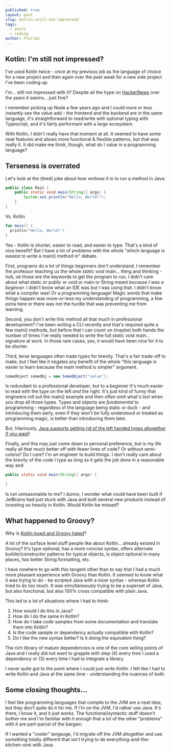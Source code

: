 ```yaml
---
published: true
layout: post
slug: kotlin-still-not-impressed
tags:
  - posts
  - coding
author: Florian
---
```

## Kotlin: I'm still not impressed?

I've used Kotlin twice - once at my previous job as the language of choice for a new project and then again over the past week for a new side project I've been coding up.

I'm... still not impressed with it? Despite all the hype on [HackerNews](https://news.ycombinator.com/item?id=14362975) over the years it seems... just fine?

I remember picking up Node a few years ago and I could more or less instantly see the value add - the frontend and the backend are in the same language, it's straightforward to read/write with optional typing with Typescript, and it's fairly performant with a large ecosystem.

With Kotlin, I didn't really have that moment at all. It seemed to have some neat features and allows more functional & flexible patterns, but that was really it. It did make me think, though, what do I value in a programming language?

## Terseness is overrated

Let's look at the (tired) joke about how verbose it is to run a method in Java:

```java
public class Main {
	public static void main(String[] args) {
		System.out.println("Hello, World!");
	}
}
```

Vs. Kotlin

```kotlin
fun main() {
  println("Hello, World!")
}
```

Yes - Kotlin is shorter, easier to read, and easier to type. That's a kind of nice benefit? But I have a lot of problems with the whole "which language is easiest to write a main() method in" debate.

First, programs do a lot of things beginners don't understand. I remember the professor teaching us the whole *static void main...* thing and thinking - huh, ok those are the keywords to get the program to run. I didn't care about what static or public or void or main or String meant *because I was a beginner.* I didn't know what an IDE was but I was using that. I didn't know what a compiler was! Or a programming language! Magic words that make things happen was more-or-less my understanding of programming, a few extra here or there was not the hurdle that was preventing me from learning.

Second, you don't write this method all that much in professional development? I've been writing a CLI recently and that's required quite a few main() methods, but before that I can count on (maybe) both hands the number of times I've really needed to write the full *static void main...* signature at work. In those rare cases, yes, it would have been nice for it to be shorter.

Third, terse languages often trade types for brevity. That's a fair trade-off to make, but I feel like it negates any benefit of the whole "this language is easier to learn because the main method is simpler" argument.

```java
SomeObject someObj = new SomeObject("value");
```

Is redundant to a professional developer, but to a beginner it's much easier to read with the type on the left *and* the right. It's just kind of funny that engineers roll out the main() example and then often omit what's *lost* when you drop all those types. Types and objects are *fundamental* to programming - regardless of the language being static or duck - and introducing them early, even if they won't be fully understood or treated as programming magic, is better than introducing them later.

But, hilariously, [Java supports getting rid of the left handed types altogether if you want](https://developer.oracle.com/learn/technical-articles/jdk-10-local-variable-type-inference)!

Finally, and this may just come down to personal preference, but is my life really all that much better off with fewer lines of code? Or without semi-colons? Do I care? I'm an engineer to build things. I don't really care about the brevity of the code I type as long as it gets the job done in a reasonable way and:

```java
public static void main(String[] args) {
  
}
```

Is not unreasonable to me? I dunno, I wonder what could have been built if JetBrains had just stuck with Java and built several new products instead of investing so heavily in Kotlin. Would Kotlin be missed?

## What happened to Groovy?

Why is [Kotlin loved and Groovy hated](https://survey.stackoverflow.co/2022#section-most-loved-dreaded-and-wanted-programming-scripting-and-markup-languages)? 

A lot of the surface level stuff people like about Kotlin... already existed in Groovy? It's type optional, has a more concise syntax, offers alternate builder/constructor patterns for typical objects, is object optional in many places, has better String formatting, etc.

I have nowhere to go with this tangent other than to say that I had a much more pleasant experience with Groovy than Kotlin. It seemed to know what it was trying to do - be scripted Java with a nicer syntax - whereas Kotlin tried to do too much. It was simultaneously trying to be a superset of Java, but also functional, but also 100% cross compatible with plain Java.

This led to a lot of situations where I had to think:

1. How would I do this in Java?
2. How do I do the same in Kotlin?
3. How do I take code samples from some documentation and translate them into Kotlin?
4. Is the code sample or dependency actually compatible with Kotlin?
5. Do I like the new syntax better? Is it doing the equivalent thing?

The rich library of mature dependencies is one of the core selling points of Java and I really did not want to grapple with step (4) every time I used a dependency or (3) every time I had to integrate a library.

I never quite got to the point where I could just *write Kotlin*. I felt like I had to write Kotlin and Java at the same time - understanding the nuances of both.

## Some closing thoughts...

I feel like programming languages that compile to the JVM are a neat idea, but they don't quite do it for me. If I'm on the JVM, I'd rather use Java. It's there, I know it, and it *just works*. The functional/syntactic stuff doesn't bother me and I'm familiar with it enough that a lot of the other "problems" with it are part-parcel of the bargain.

If I wanted a "cooler" langauge, I'd migrate off the JVM altogether and use something totally different that isn't trying to do everything-and-the-kitchen-sink with Java.

